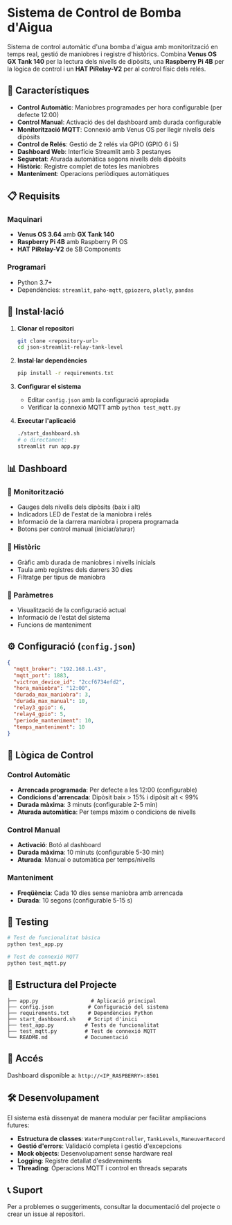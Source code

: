 # Sistema de Control de Bomba d'Aigua

Sistema de control automàtic d'una bomba d'aigua amb monitorització en temps real, gestió de maniobres i registre d'històrics. Combina **Venus OS GX Tank 140** per la lectura dels nivells de dipòsits, una **Raspberry Pi 4B** per la lògica de control i un **HAT PiRelay-V2** per al control físic dels relés.

## 🚀 Característiques

- **Control Automàtic**: Maniobres programades per hora configurable (per defecte 12:00)
- **Control Manual**: Activació des del dashboard amb durada configurable
- **Monitorització MQTT**: Connexió amb Venus OS per llegir nivells dels dipòsits
- **Control de Relés**: Gestió de 2 relés via GPIO (GPIO 6 i 5)
- **Dashboard Web**: Interfície Streamlit amb 3 pestanyes
- **Seguretat**: Aturada automàtica segons nivells dels dipòsits
- **Històric**: Registre complet de totes les maniobres
- **Manteniment**: Operacions periòdiques automàtiques

## 📋 Requisits

### Maquinari
- **Venus OS 3.64** amb **GX Tank 140**
- **Raspberry Pi 4B** amb Raspberry Pi OS
- **HAT PiRelay-V2** de SB Components

### Programari
- Python 3.7+
- Dependències: `streamlit`, `paho-mqtt`, `gpiozero`, `plotly`, `pandas`

## 🔧 Instal·lació

1. **Clonar el repositori**
   ```bash
   git clone <repository-url>
   cd json-streamlit-relay-tank-level
   ```

2. **Instal·lar dependències**
   ```bash
   pip install -r requirements.txt
   ```

3. **Configurar el sistema**
   - Editar `config.json` amb la configuració apropiada
   - Verificar la connexió MQTT amb `python test_mqtt.py`

4. **Executar l'aplicació**
   ```bash
   ./start_dashboard.sh
   # o directament:
   streamlit run app.py
   ```

## 📊 Dashboard

### 🔹 Monitorització
- Gauges dels nivells dels dipòsits (baix i alt)
- Indicadors LED de l'estat de la maniobra i relés
- Informació de la darrera maniobra i propera programada
- Botons per control manual (iniciar/aturar)

### 🔹 Històric
- Gràfic amb durada de maniobres i nivells inicials
- Taula amb registres dels darrers 30 dies
- Filtratge per tipus de maniobra

### 🔹 Paràmetres
- Visualització de la configuració actual
- Informació de l'estat del sistema
- Funcions de manteniment

## ⚙️ Configuració (`config.json`)

```json
{
  "mqtt_broker": "192.168.1.43",
  "mqtt_port": 1883,
  "victron_device_id": "2ccf6734efd2",
  "hora_maniobra": "12:00",
  "durada_max_maniobra": 3,
  "durada_max_manual": 10,
  "relay3_gpio": 6,
  "relay4_gpio": 5,
  "periode_manteniment": 10,
  "temps_manteniment": 10
}
```

## 🔧 Lògica de Control

### Control Automàtic
- **Arrencada programada**: Per defecte a les 12:00 (configurable)
- **Condicions d'arrencada**: Dipòsit baix > 15% i dipòsit alt < 99%
- **Durada màxima**: 3 minuts (configurable 2-5 min)
- **Aturada automàtica**: Per temps màxim o condicions de nivells

### Control Manual
- **Activació**: Botó al dashboard
- **Durada màxima**: 10 minuts (configurable 5-30 min)
- **Aturada**: Manual o automàtica per temps/nivells

### Manteniment
- **Freqüència**: Cada 10 dies sense maniobra amb arrencada
- **Durada**: 10 segons (configurable 5-15 s)

## 🧪 Testing

```bash
# Test de funcionalitat bàsica
python test_app.py

# Test de connexió MQTT
python test_mqtt.py
```

## 📁 Estructura del Projecte

```
├── app.py                 # Aplicació principal
├── config.json           # Configuració del sistema
├── requirements.txt      # Dependències Python
├── start_dashboard.sh    # Script d'inici
├── test_app.py          # Tests de funcionalitat
├── test_mqtt.py         # Test de connexió MQTT
└── README.md            # Documentació
```

## 🔗 Accés

Dashboard disponible a: `http://<IP_RASPBERRY>:8501`

## 🛠️ Desenvolupament

El sistema està dissenyat de manera modular per facilitar ampliacions futures:

- **Estructura de classes**: `WaterPumpController`, `TankLevels`, `ManeuverRecord`
- **Gestió d'errors**: Validació completa i gestió d'excepcions
- **Mock objects**: Desenvolupament sense hardware real
- **Logging**: Registre detallat d'esdeveniments
- **Threading**: Operacions MQTT i control en threads separats

## 📞 Suport

Per a problemes o suggeriments, consultar la documentació del projecte o crear un issue al repositori.
